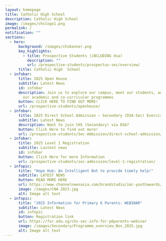 ```yaml
---
layout: homepage
title: Catholic High School
description: Catholic High School
image: /images/chslogo1.png
permalink: /
notification: ""
sections:
  - hero:
      background: /images/chsbanner.png
      key_highlights:
        - title: Prospective Students (iNCLUDING dsa)
          description: ""
          url: /prospective-students/prospectus-sec/overview/
      title: Catholic High  School
  - infobar:
      title: 2025 Open House
      subtitle: Latest News
      id: infobar
      description: Join us to explore our campus, meet our students, and learn about
        our academic and co-curricular programmes
      button: CLICK HERE TO FIND OUT MORE!
      url: /prospective-students/openhouse/
  - infobar:
      title: 2025 Direct School Admission – Secondary (DSA-Sec) Exercise
      subtitle: Latest News
      description: Want to join CHS (Secondary) via DSA?
      button: Click Here to find out more!
      url: /prospective-students/Sec-Admission/direct-school-admission/
  - infobar:
      title: 2025 Level 1 Registration
      subtitle: Lastest news
      id: infobar
      button: Click Here for more Information
      url: /prospective-students/sec-admission/level-1-registration/
  - infopic:
      title: "Hope Hub: An Intelligent Bot to provide timely help!"
      subtitle: LATEST NEWS
      button: READ MORE HERE
      url: https://www.channelnewsasia.com/brandstudio/imc-youthawards/catholichigh?cid=adv_fb_paid_20230109&fbclid=IwAR1IOCoLXxXngYvkKM4N9VIEUzXv48Y8Ayc46YyA162fwI83hz7ndRiU414&mibextid=Zxz2cZlnewsasia.com/brandstudio/imc-youthawards/catholichigh?cid=adv_fb_paid_20230109&fbclid=IwAR1IOCoLXxXngYvkKM4N9VIEUzXv48Y8Ayc46YyA162fwI83hz7ndRiU414&mibextid=Zxz2cZ
      image: /images/CNA 2023.jpg
      alt: Image alt text
  - infopic:
      title: "2025 Information for Primary 6 Parents: WEBINAR"
      subtitle: Latest News
      id: infopic
      button: Registration link
      url: https://for.edu.sg/chs-sec-info-for-p6parents-webinar
      image: /images/Secondary/Programme_overview_Nov_2025.jpg
      alt: Image alt text
---
```

